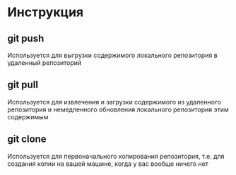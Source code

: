 # Инструкция

## git push  
Используется для выгрузки содержимого локального репозитория в удаленный репозиторий  
## git pull  
Используется для извлечения и загрузки содержимого из удаленного репозитория и немедленного обновления локального репозитория этим содержимым  
## git clone  
Используется для первоначального копирования репозитория, т.е. для создания копии на вашей машине, когда у вас вообще ничего нет